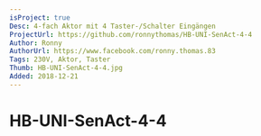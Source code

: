 ```yaml
---
isProject: true
Desc: 4-fach Aktor mit 4 Taster-/Schalter Eingängen 
ProjectUrl: https://github.com/ronnythomas/HB-UNI-SenAct-4-4
Author: Ronny
AuthorUrl: https://www.facebook.com/ronny.thomas.83
Tags: 230V, Aktor, Taster
Thumb: HB-UNI-SenAct-4-4.jpg
Added: 2018-12-21
---
```


# HB-UNI-SenAct-4-4
